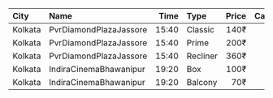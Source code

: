 | City    | Name                   |  Time | Type     | Price | Capacity | Booked |
| :------ | :--------------------- | ----: | :------- | ----: | -------: | -----: |
| Kolkata | PvrDiamondPlazaJassore | 15:40 | Classic  |  140₹ |       50 |     50 |
| Kolkata | PvrDiamondPlazaJassore | 15:40 | Prime    |  200₹ |        5 |      5 |
| Kolkata | PvrDiamondPlazaJassore | 15:40 | Recliner |  360₹ |        6 |      6 |
| Kolkata | IndiraCinemaBhawanipur | 19:20 | Box      |  100₹ |       30 |      0 |
| Kolkata | IndiraCinemaBhawanipur | 19:20 | Balcony  |   70₹ |      280 |    119 |